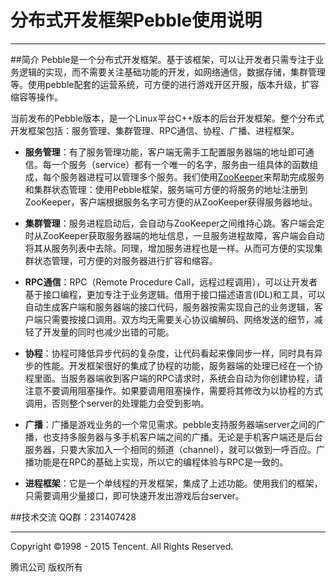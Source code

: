 # 分布式开发框架Pebble使用说明

----------
##简介
Pebble是一个分布式开发框架。基于该框架，可以让开发者只需专注于业务逻辑的实现，而不需要关注基础功能的开发，如网络通信，数据存储，集群管理等。使用pebble配套的运营系统，可方便的进行游戏开区开服，版本升级，扩容缩容等操作。

当前发布的Pebble版本，是一个Linux平台C++版本的后台开发框架。整个分布式开发框架包括：服务管理、集群管理、RPC通信、协程、广播、进程框架。

 - **服务管理**：有了服务管理功能，客户端无需手工配置服务器端的地址即可通信。每一个服务（service）都有一个唯一的名字，服务由一组具体的函数组成，每个服务器进程可以管理多个服务。我们使用[ZooKeeper](http://zookeeper.apache.org)来帮助完成服务和集群状态管理：使用Pebble框架，服务端可方便的将服务的地址注册到ZooKeeper，客户端根据服务名字可方便的从ZooKeeper获得服务器地址。
 
 - **集群管理**：服务进程启动后，会自动与ZooKeeper之间维持心跳。客户端会定时从ZooKeeper获取服务器端的地址信息，一旦服务进程故障，客户端会自动将其从服务列表中去除。同理，增加服务进程也是一样。从而可方便的实现集群状态管理，可方便的对服务器进行扩容和缩容。
 
 - **RPC通信**：RPC（Remote Procedure Call，远程过程调用），可以让开发者基于接口编程，更加专注于业务逻辑。借用于接口描述语言(IDL)和工具，可以自动生成客户端和服务器端的接口代码，服务器按需实现自己的业务逻辑，客户端只需要按接口调用。双方均无需要关心协议编解码、网络发送的细节，减轻了开发量的同时也减少出错的可能。
 
 - **协程**：协程可降低异步代码的复杂度，让代码看起来像同步一样，同时具有异步的性能。开发框架很好的集成了协程的功能，服务器端的处理已经在一个协程里面。当服务器端收到客户端的RPC请求时，系统会自动为你创建协程，请注意不要调用阻塞操作。如果要调用阻塞操作，需要将其修改为以协程的方式调用，否则整个server的处理能力会受到影响。

 - **广播**：广播是游戏业务的一个常见需求。pebble支持服务器端server之间的广播，也支持多服务器与多手机客户端之间的广播。无论是手机客户端还是后台服务器，只要大家加入一个相同的频道（channel），就可以做到一呼百应。广播功能是在RPC的基础上实现，所以它的编程体验与RPC是一致的。
 
 - **进程框架**：它是一个单线程的开发框架，集成了上述功能。使用我们的框架，只需要调用少量接口，即可快速开发出游戏后台server。
    

##技术交流
QQ群：231407428

  -----
     
     
 Copyright ©1998 - 2015 Tencent. All Rights Reserved.

腾讯公司 版权所有
     


  
